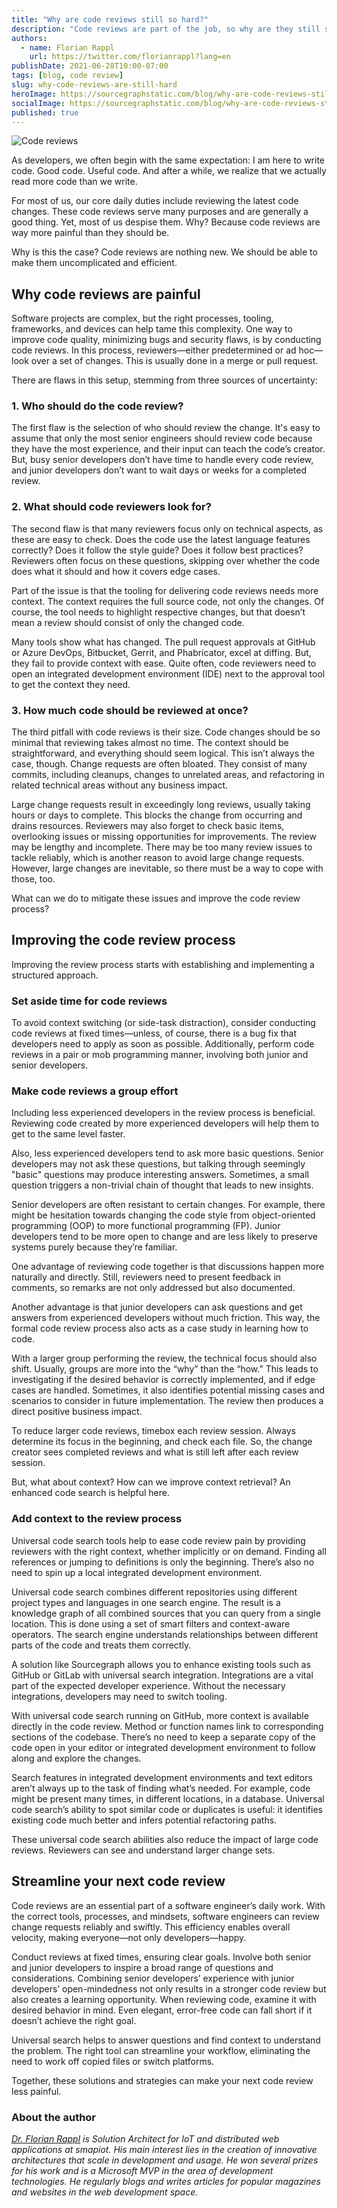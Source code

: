 ```yaml
---
title: "Why are code reviews still so hard?"
description: "Code reviews are part of the job, so why are they still so tedious? Here's how to make the process better."
authors:
  - name: Florian Rappl
    url: https://twitter.com/florianrappl?lang=en
publishDate: 2021-06-28T10:00-07:00
tags: [blog, code review]
slug: why-code-reviews-are-still-hard
heroImage: https://sourcegraphstatic.com/blog/why-are-code-reviews-still-so-hard.gif
socialImage: https://sourcegraphstatic.com/blog/why-are-code-reviews-still-so-hard.gif
published: true
---
```


![Code reviews](https://sourcegraphstatic.com/blog/why-are-code-reviews-still-so-hard.gif)

As developers, we often begin with the same expectation: I am here to write code. Good code. Useful code. And after a while, we realize that we actually read more code than we write.

For most of us, our core daily duties include reviewing the latest code changes. These code reviews serve many purposes and are generally a good thing. Yet, most of us despise them. Why? Because code reviews are way more painful than they should be.

Why is this the case? Code reviews are nothing new. We should be able to make them uncomplicated and efficient.

## Why code reviews are painful
Software projects are complex, but the right processes, tooling, frameworks, and devices can help tame this complexity. One way to improve code quality, minimizing bugs and security flaws, is by conducting code reviews. In this process, reviewers—either predetermined or ad hoc—look over a set of changes. This is usually done in a merge or pull request.

There are flaws in this setup, stemming from three sources of uncertainty:

### 1. Who should do the code review?

The first flaw is the selection of who should review the change. It's easy to assume that only the most senior engineers should review code because they have the most experience, and their input can teach the code’s creator. But, busy senior developers don’t have time to handle every code review, and junior developers don’t want to wait days or weeks for a completed review.

### 2. What should code reviewers look for?

The second flaw is that many reviewers focus only on technical aspects, as these are easy to check. Does the code use the latest language features correctly? Does it follow the style guide? Does it follow best practices? Reviewers often focus on these questions, skipping over whether the code does what it should and how it covers edge cases.

Part of the issue is that the tooling for delivering code reviews needs more context. The context requires the full source code, not only the changes. Of course, the tool needs to highlight respective changes, but that doesn’t mean a review should consist of only the changed code.

Many tools show what has changed. The pull request approvals at GitHub or Azure DevOps, Bitbucket, Gerrit, and Phabricator, excel at diffing. But, they fail to provide context with ease. Quite often, code reviewers need to open an integrated development environment (IDE) next to the approval tool to get the context they need.

### 3. How much code should be reviewed at once?

The third pitfall with code reviews is their size. Code changes should be so minimal that reviewing takes almost no time. The context should be straightforward, and everything should seem logical. This isn’t always the case, though. Change requests are often bloated. They consist of many commits, including cleanups, changes to unrelated areas, and refactoring in related technical areas without any business impact.

Large change requests result in exceedingly long reviews, usually taking hours or days to complete. This blocks the change from occurring and drains resources. Reviewers may also forget to check basic items, overlooking issues or missing opportunities for improvements. The review may be lengthy and incomplete. There may be too many review issues to tackle reliably, which is another reason to avoid large change requests. However, large changes are inevitable, so there must be a way to cope with those, too.

What can we do to mitigate these issues and improve the code review process?

## Improving the code review process

Improving the review process starts with establishing and implementing a structured approach. 

### Set aside time for code reviews

To avoid context switching (or side-task distraction), consider conducting code reviews at fixed times—unless, of course, there is a bug fix that developers need to apply as soon as possible. Additionally, perform code reviews in a pair or mob programming manner, involving both junior and senior developers.

### Make code reviews a group effort

Including less experienced developers in the review process is beneficial. Reviewing code created by more experienced developers will help them to get to the same level faster.

Also, less experienced developers tend to ask more basic questions. Senior developers may not ask these questions, but talking through seemingly "basic" questions may produce interesting answers. Sometimes, a small question triggers a non-trivial chain of thought that leads to new insights.

Senior developers are often resistant to certain changes. For example, there might be hesitation towards changing the code style from object-oriented programming (OOP) to more functional programming (FP). Junior developers tend to be more open to change and are less likely to preserve systems purely because they’re familiar.

One advantage of reviewing code together is that discussions happen more naturally and directly. Still, reviewers need to present feedback in comments, so remarks are not only addressed but also documented.

Another advantage is that junior developers can ask questions and get answers from experienced developers without much friction. This way, the formal code review process also acts as a case study in learning how to code.

With a larger group performing the review, the technical focus should also shift. Usually, groups are more into the “why” than the “how.” This leads to investigating if the desired behavior is correctly implemented, and if edge cases are handled. Sometimes, it also identifies potential missing cases and scenarios to consider in future implementation. The review then produces a direct positive business impact.

To reduce larger code reviews, timebox each review session. Always determine its focus in the beginning, and check each file. So, the change creator sees completed reviews and what is still left after each review session.

But, what about context? How can we improve context retrieval? An enhanced code search is helpful here.

### Add context to the review process 

Universal code search tools help to ease code review pain by providing reviewers with the right context, whether implicitly or on demand. Finding all references or jumping to definitions is only the beginning. There’s also no need to spin up a local integrated development environment.

Universal code search combines different repositories using different project types and languages in one search engine. The result is a knowledge graph of all combined sources that you can query from a single location. This is done using a set of smart filters and context-aware operators. The search engine understands relationships between different parts of the code and treats them correctly.

A solution like Sourcegraph allows you to enhance existing tools such as GitHub or GitLab with universal search integration. Integrations are a vital part of the expected developer experience. Without the necessary integrations, developers may need to switch tooling.

With universal code search running on GitHub, more context is available directly in the code review. Method or function names link to corresponding sections of the codebase. There’s no need to keep a separate copy of the code open in your editor or integrated development environment to follow along and explore the changes.

Search features in integrated development environments and text editors aren’t always up to the task of finding what’s needed. For example, code might be present many times, in different locations, in a database. Universal code search’s ability to spot similar code or duplicates is useful: it identifies existing code much better and infers potential refactoring paths.

These universal code search abilities also reduce the impact of large code reviews. Reviewers can see and understand larger change sets.

## Streamline your next code review
Code reviews are an essential part of a software engineer’s daily work. With the correct tools, processes, and mindsets, software engineers can review change requests reliably and swiftly. This efficiency enables overall velocity, making everyone—not only developers—happy.

Conduct reviews at fixed times, ensuring clear goals. Involve both senior and junior developers to inspire a broad range of questions and considerations. Combining senior developers’ experience with junior developers’ open-mindedness not only results in a stronger code review but also creates a learning opportunity. When reviewing code, examine it with desired behavior in mind. Even elegant, error-free code can fall short if it doesn’t achieve the right goal.

Universal search helps to answer questions and find context to understand the problem. The right tool can streamline your workflow, eliminating the need to work off copied files or switch platforms.

Together, these solutions and strategies can make your next code review less painful.

### About the author
  
_[Dr. Florian Rappl](https://twitter.com/florianrappl?lang=en) is Solution Architect for IoT and distributed web applications at smapiot. His main interest lies in the creation of innovative architectures that scale in development and usage. He won several prizes for his work and is a Microsoft MVP in the area of development technologies. He regularly blogs and writes articles for popular magazines and websites in the web development space._
